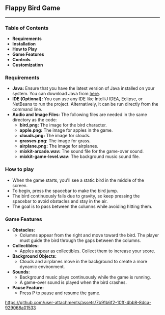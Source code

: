 <h2><b>Flappy Bird Game</b></h2>
<hr>
<p><This project is a simple clone of the popular "Flappy Bird" game, built using Java's Swing and AWT libraries. The game includes custom graphics for the bird, apples, clouds, grass, and airplanes. It also features background music and a sound effect for game over.</p>

<h3><b>Table of Contents</b></h3>
  <ul>
    <li><strong>Requirements</strong></li>
    <li><strong>Installation</strong></li>
    <li><strong>How to Play</strong></li>
    <li><strong>Game Features</strong></li>
    <li><strong>Controls</strong></li>
    <li><strong>Customization</strong></li>
</ul>
<h3><b>Requirements</b></h3>
<ul>
    <li><strong>Java:</strong> Ensure that you have the latest version of Java installed on your system. You can download Java from <a href="https://www.java.com">here</a>.</li>
    <li><strong>IDE (Optional):</strong> You can use any IDE like IntelliJ IDEA, Eclipse, or NetBeans to run the project. Alternatively, it can be run directly from the command line.</li>
    <li><strong>Audio and Image Files:</strong> The following files are needed in the same directory as the code:
        <ul>
            <li><strong>bird.png:</strong> The image for the bird character.</li>
            <li><strong>apple.png:</strong> The image for apples in the game.</li>
            <li><strong>clouds.png:</strong> The image for clouds.</li>
            <li><strong>grasses.png:</strong> The image for grass.</li>
            <li><strong>airplane.png:</strong> The image for airplanes.</li>
            <li><strong>mixkit-arcade.wav:</strong> The sound file for the game-over sound.</li>
            <li><strong>mixkit-game-level.wav:</strong> The background music sound file.</li>
        </ul>
    </li>
</ul>
<h3><b>How to play</b></h3>
<ul>
    <li>When the game starts, you'll see a static bird in the middle of the screen.</li>
    <li>To begin, press the spacebar to make the bird jump.</li>
    <li>The bird continuously falls due to gravity, so keep pressing the spacebar to avoid obstacles and stay in the air.</li>
    <li>The goal is to pass between the columns while avoiding hitting them.</li>
</ul>
<h3><b>Game Features</b></h3>
<ul>
    <li><strong>Obstacles:</strong>
        <ul>
            <li>Columns appear from the right and move toward the bird. The player must guide the bird through the gaps between the columns.</li>
        </ul>
    </li>
    <li><strong>Collectibles:</strong>
        <ul>
            <li>Apples appear as collectibles. Collect them to increase your score.</li>
        </ul>
    </li>
    <li><strong>Background Objects:</strong>
        <ul>
            <li>Clouds and airplanes move in the background to create a more dynamic environment.</li>
        </ul>
    </li>
    <li><strong>Sounds:</strong>
        <ul>
            <li>Background music plays continuously while the game is running.</li>
            <li>A game-over sound is played when the bird crashes.</li>
        </ul>
    </li>
    <li><strong>Pause Feature:</strong>
        <ul>
            <li>Press P to pause and resume the game.</li>
        </ul>
    </li>
</ul>

https://github.com/user-attachments/assets/7b91b6f2-10ff-4bb8-8dca-929068a01533

